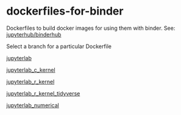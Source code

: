 # dockerfiles-for-binder
Dockerfiles to build docker images for using them with binder. See: [jupyterhub/binderhub](https://github.com/jupyterhub/binderhub)

Select a branch for a particular Dockerfile

[jupyterlab](https://github.com/palmoreck/dockerfiles-for-binder/tree/jupyterlab)

[jupyterlab_c_kernel](https://github.com/palmoreck/dockerfiles-for-binder/tree/jupyterlab_c_kernel)

[jupyterlab_r_kernel](https://github.com/palmoreck/dockerfiles-for-binder/tree/jupyterlab_r_kernel)

[jupyterlab_r_kernel_tidyverse](https://github.com/palmoreck/dockerfiles-for-binder/tree/jupyterlab_r_kernel_tidyverse)

[jupyterlab_numerical](https://github.com/palmoreck/dockerfiles-for-binder/tree/jupyterlab_numerical)
